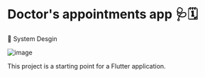 # Doctor's appointments app 🩺🗓️
🎨 System Desgin


![image](https://github.com/user-attachments/assets/1f49b037-10ca-42e8-973b-e8f83f81965c)


This project is a starting point for a Flutter application.

